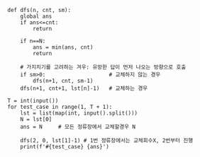     def dfs(n, cnt, sm):
        global ans
        if ans<=cnt:
            return

        if n==N:
            ans = min(ans, cnt)
            return
 
        # 가지치기를 고려하는 겨우: 유망한 답이 먼저 나오는 방향으로 호출
        if sm>0:                    # 교체하지 않는 경우
            dfs(n+1, cnt, sm-1)
        dfs(n+1, cnt+1, lst[n]-1)   # 교체하는 경우

    T = int(input())
    for test_case in range(1, T + 1):
        lst = list(map(int, input().split()))
        N = lst[0]
        ans = N     # 모든 정류장에서 교체할경우 N

        dfs(2, 0, lst[1]-1) # 1번 정류장에서는 교체회수X, 2번부터 진행
        print(f'#{test_case} {ans}')